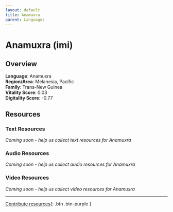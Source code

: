 ```yaml
---
layout: default
title: Anamuxra
parent: Languages
---
```


# Anamuxra (imi)

## Overview

**Language**: Anamuxra  
**Region/Area**: Melanesia, Pacific  
**Family**: Trans-New Guinea  
**Vitality Score**: 0.03  
**Digitality Score**: -0.77  

## Resources

### Text Resources
*Coming soon - help us collect text resources for Anamuxra*

### Audio Resources
*Coming soon - help us collect audio resources for Anamuxra*

### Video Resources
*Coming soon - help us collect video resources for Anamuxra*

---

[Contribute resources](https://fairtrain.github.io/){: .btn .btn-purple }
